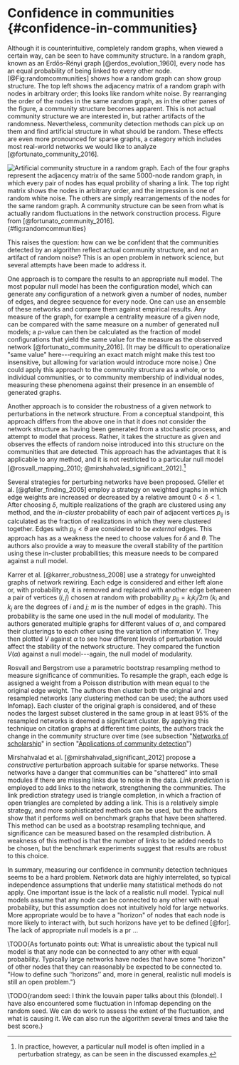 # Confidence in communities {#confidence-in-communities}

[](#confidence-in-communities)

Although it is counterintuitive, completely random graphs, when viewed a certain way, can be seen to have community structure. In a random graph, known as an Erdős–Rényi graph [@erdos_evolution_1960], every node has an equal probability of being linked to every other node. [@Fig:randomcommunities] shows how a random graph can show group structure. The top left shows the adjacency matrix of a random graph with nodes in arbitrary order; this looks like random white noise. By rearranging the order of the nodes in the same random graph, as in the other panes of the figure, a community structure becomes apparent. This is not actual community structure we are interested in, but rather artifacts of the randomness. Nevertheless, community detection methods can pick up on them and find artificial structure in what should be random. These effects are even more pronounced for sparse graphs, a category which includes most real-world networks we would like to analyze [@fortunato_community_2016].

![Artificial community structure in a random graph. Each of the four graphs represent the adjacency matrix of the same 5000-node random graph, in which every pair of nodes has equal probility of sharing a link. The top right matrix shows the nodes in arbitrary order, and the impression is one of random white noise. The others are simply rearrangements of the nodes for the same random graph. A community structure can be seen from what is actually random fluctuations in the network construction process. Figure from [@fortunato_community_2016].](img/fortunato2016_fig29_randomcommunities.jpg){#fig:randomcommunities}

This raises the question: how can we be confident that the communities detected by an algorithm reflect actual community structure, and not an artifact of random noise? This is an open problem in network science, but several attempts have been made to address it.

One approach is to compare the results to an appropriate null model. The most popular null model has been the configuration model, which can generate any configuration of a network given a number of nodes, number of edges, and degree sequence for every node. One can use an ensemble of these networks and compare them against empirical results. Any measure of the graph, for example a centrality measure of a given node, can be compared with the same measure on a number of generated null models; a $p$-value can then be calculated as the fraction of model configurations that yield the same value for the measure as the observed network [@fortunato_community_2016]. (It may be difficult to operationalize "same value" here---requiring an exact match might make this test too insensitive, but allowing for variation would introduce more noise.) One could apply this approach to the community structure as a whole, or to individual communities, or to community membership of individual nodes, measuring these phenomena against their presence in an ensemble of generated graphs.

Another approach is to consider the robustness of a given network to perturbations in the network structure. From a conceptual standpoint, this approach differs from the above one in that it does not consider the network structure as having been generated from a stochastic process, and attempt to model that process. Rather, it takes the structure as given and observes the effects of random noise introduced into this structure on the communities that are detected. This approach has the advantages that it is applicable to any method, and it is not restricted to a particular null model [@rosvall_mapping_2010; @mirshahvalad_significant_2012].[^impliednull]

[^impliednull]: In practice, however, a particular null model is often implied in a perturbation strategy, as can be seen in the discussed examples.

Several strategies for perturbing networks have been proposed. Gfeller et al. [@gfeller_finding_2005] employ a strategy on weighted graphs in which edge weights are increased or decreased by a relative amount $0 < \delta < 1$. After choosing $\delta$, multiple realizations of the graph are clustered using any method, and the *in-cluster* probability of each pair of adjacent vertices $p_{ij}$ is calculated as the fraction of realizations in which they were clustered together. Edges with $p_{ij} < \theta$ are considered to be *external* edges. This approach has as a weakness the need to choose values for $\delta$ and $\theta$. The authors also provide a way to measure the overall stability of the partition using these in-cluster probabilities; this measure needs to be compared against a null model.

Karrer et al. [@karrer_robustness_2008] use a strategy for unweighted graphs of network rewiring. Each edge is considered and either left alone or, with probability $\alpha$, it is removed and replaced with another edge between a pair of vertices $(i, j)$ chosen at random with probability $p_{ij} = k_i k_j / 2m$ ($k_i$ and $k_j$ are the degrees of $i$ and $j$; $m$ is the number of edges in the graph). This probability is the same one used in the null model of modularity. The authors generated multiple graphs for different values of $\alpha$, and compared their clusterings to each other using the variation of information $V$. They then plotted $V$ against $\alpha$ to see how different levels of perturbation would affect the stability of the network structure. They compared the function $V(\alpha)$ against a null model---again, the null model of modularity.

Rosvall and Bergstrom use a parametric bootstrap resampling method to measure significance of communities. To resample the graph, each edge is assigned a weight from a Poisson distribution with mean equal to the original edge weight. The authors then cluster both the original and resampled networks (any clustering method can be used; the authors used Infomap). Each cluster of the original graph is considered, and of these nodes the largest subset clustered in the same group in at least 95% of the resampled networks is deemed a significant cluster. By applying this technique on citation graphs at different time points, the authors track the change in the community structure over time (see subsection "[Networks of scholarship](#networks-of-scholarship)" in section "[Applications of community detection](#applications)")

Mirshahvalad et al. [@mirshahvalad_significant_2012] propose a *constructive* perturbation approach suitable for sparse networks. These networks have a danger that communities can be "shattered" into small modules if there are missing links due to noise in the data. *Link prediction* is employed to add links to the network, strengthening the communities. The link prediction strategy used is triangle completion, in which a fraction of open triangles are completed by adding a link. This is a relatively simple strategy, and more sophisticated methods can be used, but the authors show that it performs well on benchmark graphs that have been shattered. This method can be used as a bootstrap resampling technique, and significance can be measured based on the resampled distribution. A weakness of this method is that the number of links to be added needs to be chosen, but the benchmark experiments suggest that results are robust to this choice.

In summary, measuring our confidence in community detection techniques seems to be a hard problem. Network data are highly interrelated, so typical independence assumptions that underlie many statistical methods do not apply. One important issue is the lack of a realistic null model. Typical null models assume that any node can be connected to any other with equal probability, but this assumption does not intuitively hold for large networks. More appropriate would be to have a "horizon" of nodes that each node is more likely to interact with, but such horizons have yet to be defined [@for]. The lack of appropriate null models is a pr ...

\TODO{As fortunato points out: What is unrealistic about the typical null model is that any node can be connected to any other with equal probability. Typically large networks have nodes that have some "horizon" of other nodes that they can reasonably be expected to be connected to. "How to define such ‘‘horizons’’ and, more in general, realistic null models is still an open problem."}

\TODO{random seed: I think the louvain paper talks about this (blondel). I have also encountered some fluctuation in Infomap depending on the random seed. We can do work to assess the extent of the fluctuation, and what is causing it. We can also run the algorithm several times and take the best score.}


